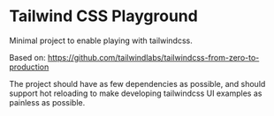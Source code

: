 # Tailwind CSS Playground

Minimal project to enable playing with tailwindcss.

Based on: https://github.com/tailwindlabs/tailwindcss-from-zero-to-production

The project should have as few dependencies as possible, and should support hot reloading to make developing tailwindcss UI examples as painless as possible.

